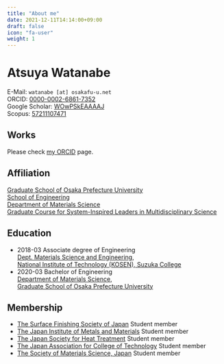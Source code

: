 ```yaml
---
title: "About me"
date: 2021-12-11T14:14:00+09:00
draft: false
icon: "fa-user"
weight: 1
---
```


# Atsuya Watanabe

E-Mail: `watanabe [at] osakafu-u.net`  
ORCID: [0000-0002-6861-7352](https://orcid.org/0000-0002-6861-7352)  
Google Scholar: [WOwPSkEAAAAJ](https://scholar.google.com/citations?hl=ja&user=WOwPSkEAAAAJ)  
Scopus: [57211107471](https://www.scopus.com/authid/detail.uri?authorId=57211107471)

## Works

Please check [my ORCID](https://orcid.org/0000-0002-6861-7352) page.

## Affiliation

[Graduate School of Osaka Prefecture University](https://www.osakafu-u.ac.jp/en/)  
[School of Engineering](http://www.eng.osakafu-u.ac.jp/english/)  
[Department of Materials Science](http://mtr1.osakafu-u.ac.jp/materials-eng/)  
[Graduate Course for System-Inspired Leaders in Multidisciplinary Science](http://sims-program.osakafu-u.ac.jp/eng/)

 ## Education

- 2018-03 Associate degree of Engineering  
[Dept. Materials Science and Engineering](https://www.suzuka-ct.ac.jp/mse),  
[National Institute of Technology (KOSEN), Suzuka College](https://www.suzuka-ct.ac.jp/english/)
- 2020-03 Bachelor of Engineering  
[Department of Materials Science](http://mtr1.osakafu-u.ac.jp/materials-eng/),  
[Graduate School of Osaka Prefecture University](https://www.osakafu-u.ac.jp/en/)  

## Membership
- [The Surface Finishing Society of Japan](https://www.sfj.or.jp) Student member
- [The Japan Institute of Metals and Materials](https://jim.or.jp/en/) Student member
- [The Japan Society for Heat Treatment](http://www.jsht.or.jp) Student member
- [The Japan Association for College of Technology](http://jact.sakura.ne.jp) Student member
- [The Society of Materials Science, Japan](https://www.jsms.jp/e-index.html) Student member
